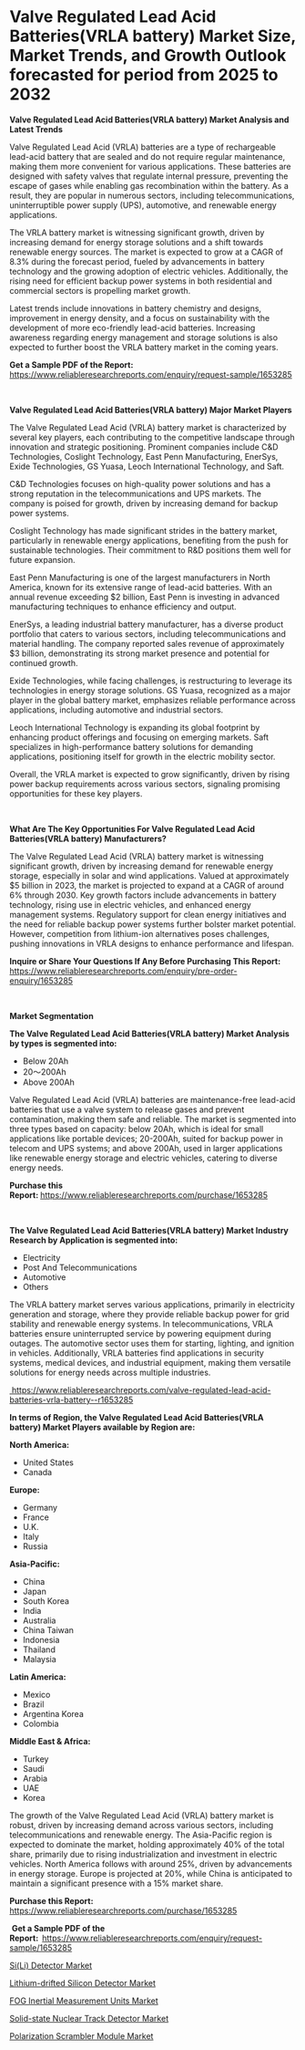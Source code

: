 <p><h1>Valve Regulated Lead Acid Batteries(VRLA battery) Market Size, Market Trends, and Growth Outlook forecasted for period from 2025 to 2032</h1></p><p><strong>Valve Regulated Lead Acid Batteries(VRLA battery) Market Analysis and Latest Trends</strong></p>
<p><p>Valve Regulated Lead Acid (VRLA) batteries are a type of rechargeable lead-acid battery that are sealed and do not require regular maintenance, making them more convenient for various applications. These batteries are designed with safety valves that regulate internal pressure, preventing the escape of gases while enabling gas recombination within the battery. As a result, they are popular in numerous sectors, including telecommunications, uninterruptible power supply (UPS), automotive, and renewable energy applications.</p><p>The VRLA battery market is witnessing significant growth, driven by increasing demand for energy storage solutions and a shift towards renewable energy sources. The market is expected to grow at a CAGR of 8.3% during the forecast period, fueled by advancements in battery technology and the growing adoption of electric vehicles. Additionally, the rising need for efficient backup power systems in both residential and commercial sectors is propelling market growth.</p><p>Latest trends include innovations in battery chemistry and designs, improvement in energy density, and a focus on sustainability with the development of more eco-friendly lead-acid batteries. Increasing awareness regarding energy management and storage solutions is also expected to further boost the VRLA battery market in the coming years.</p></p>
<p><strong>Get a Sample PDF of the Report:&nbsp;</strong> <a href="https://www.reliableresearchreports.com/enquiry/request-sample/1653285?utm_campaign=117&utm_medium=2&utm_source=Github&utm_content=ia&utm_term=12022025&utm_id=valve-regulated-lead-acid-batteriesvrla-battery">https://www.reliableresearchreports.com/enquiry/request-sample/1653285</a></p>
<p>&nbsp;</p>
<p><strong>Valve Regulated Lead Acid Batteries(VRLA battery) Major Market Players</strong></p>
<p><p>The Valve Regulated Lead Acid (VRLA) battery market is characterized by several key players, each contributing to the competitive landscape through innovation and strategic positioning. Prominent companies include C&D Technologies, Coslight Technology, East Penn Manufacturing, EnerSys, Exide Technologies, GS Yuasa, Leoch International Technology, and Saft.</p><p>C&D Technologies focuses on high-quality power solutions and has a strong reputation in the telecommunications and UPS markets. The company is poised for growth, driven by increasing demand for backup power systems. </p><p>Coslight Technology has made significant strides in the battery market, particularly in renewable energy applications, benefiting from the push for sustainable technologies. Their commitment to R&D positions them well for future expansion.</p><p>East Penn Manufacturing is one of the largest manufacturers in North America, known for its extensive range of lead-acid batteries. With an annual revenue exceeding $2 billion, East Penn is investing in advanced manufacturing techniques to enhance efficiency and output.</p><p>EnerSys, a leading industrial battery manufacturer, has a diverse product portfolio that caters to various sectors, including telecommunications and material handling. The company reported sales revenue of approximately $3 billion, demonstrating its strong market presence and potential for continued growth.</p><p>Exide Technologies, while facing challenges, is restructuring to leverage its technologies in energy storage solutions. GS Yuasa, recognized as a major player in the global battery market, emphasizes reliable performance across applications, including automotive and industrial sectors.</p><p>Leoch International Technology is expanding its global footprint by enhancing product offerings and focusing on emerging markets. Saft specializes in high-performance battery solutions for demanding applications, positioning itself for growth in the electric mobility sector.</p><p>Overall, the VRLA market is expected to grow significantly, driven by rising power backup requirements across various sectors, signaling promising opportunities for these key players.</p></p>
<p>&nbsp;</p>
<p><strong>What Are The Key Opportunities For Valve Regulated Lead Acid Batteries(VRLA battery) Manufacturers?</strong></p>
<p><p>The Valve Regulated Lead Acid (VRLA) battery market is witnessing significant growth, driven by increasing demand for renewable energy storage, especially in solar and wind applications. Valued at approximately $5 billion in 2023, the market is projected to expand at a CAGR of around 6% through 2030. Key growth factors include advancements in battery technology, rising use in electric vehicles, and enhanced energy management systems. Regulatory support for clean energy initiatives and the need for reliable backup power systems further bolster market potential. However, competition from lithium-ion alternatives poses challenges, pushing innovations in VRLA designs to enhance performance and lifespan.</p></p>
<p><strong>Inquire or Share Your Questions If Any Before Purchasing This Report:</strong> <a href="https://www.reliableresearchreports.com/enquiry/pre-order-enquiry/1653285?utm_campaign=117&utm_medium=2&utm_source=Github&utm_content=ia&utm_term=12022025&utm_id=valve-regulated-lead-acid-batteriesvrla-battery">https://www.reliableresearchreports.com/enquiry/pre-order-enquiry/1653285</a></p>
<p>&nbsp;</p>
<p><strong>Market Segmentation</strong></p>
<p><strong>The Valve Regulated Lead Acid Batteries(VRLA battery) Market Analysis by types is segmented into:</strong></p>
<p><ul><li>Below 20Ah</li><li>20～200Ah</li><li>Above 200Ah</li></ul></p>
<p><p>Valve Regulated Lead Acid (VRLA) batteries are maintenance-free lead-acid batteries that use a valve system to release gases and prevent contamination, making them safe and reliable. The market is segmented into three types based on capacity: below 20Ah, which is ideal for small applications like portable devices; 20-200Ah, suited for backup power in telecom and UPS systems; and above 200Ah, used in larger applications like renewable energy storage and electric vehicles, catering to diverse energy needs.</p></p>
<p><strong>Purchase this Report:&nbsp;</strong><a href="https://www.reliableresearchreports.com/purchase/1653285?utm_campaign=117&utm_medium=2&utm_source=Github&utm_content=ia&utm_term=12022025&utm_id=valve-regulated-lead-acid-batteriesvrla-battery">https://www.reliableresearchreports.com/purchase/1653285</a></p>
<p>&nbsp;</p>
<p><strong>The Valve Regulated Lead Acid Batteries(VRLA battery) Market Industry Research by Application is segmented into:</strong></p>
<p><ul><li>Electricity</li><li>Post And Telecommunications</li><li>Automotive</li><li>Others</li></ul></p>
<p><p>The VRLA battery market serves various applications, primarily in electricity generation and storage, where they provide reliable backup power for grid stability and renewable energy systems. In telecommunications, VRLA batteries ensure uninterrupted service by powering equipment during outages. The automotive sector uses them for starting, lighting, and ignition in vehicles. Additionally, VRLA batteries find applications in security systems, medical devices, and industrial equipment, making them versatile solutions for energy needs across multiple industries.</p></p>
<p><a href="https://www.reliableresearchreports.com/valve-regulated-lead-acid-batteries-vrla-battery--r1653285?utm_campaign=117&utm_medium=2&utm_source=Github&utm_content=ia&utm_term=12022025&utm_id=valve-regulated-lead-acid-batteriesvrla-battery">&nbsp;https://www.reliableresearchreports.com/valve-regulated-lead-acid-batteries-vrla-battery--r1653285</a></p>
<p><strong>In terms of Region, the Valve Regulated Lead Acid Batteries(VRLA battery) Market Players available by Region are:</strong></p>
<p>
    <p> <strong> North America: </strong>
        <ul>
            <li>United States</li>
            <li>Canada</li>
        </ul>
        </p> 
    <p> <strong> Europe: </strong>
        <ul>
            <li>Germany</li>
            <li>France</li>
            <li>U.K.</li>
            <li>Italy</li>
            <li>Russia</li>
        </ul>
        </p> 
    <p> <strong> Asia-Pacific: </strong>
        <ul>
            <li>China</li>
            <li>Japan</li>
            <li>South Korea</li>
            <li>India</li>
            <li>Australia</li>
            <li>China Taiwan</li>
            <li>Indonesia</li>
            <li>Thailand</li>
            <li>Malaysia</li>
        </ul>
        </p> 
    <p> <strong> Latin America: </strong>
        <ul>
            <li>Mexico</li>
            <li>Brazil</li>
            <li>Argentina Korea</li>
            <li>Colombia</li>
        </ul>
        </p> 
    <p> <strong> Middle East & Africa: </strong>
        <ul>
            <li>Turkey</li>
            <li>Saudi</li>
            <li>Arabia</li>
            <li>UAE</li>
            <li>Korea</li>
        </ul>
    </p>
    </p>
<p><p>The growth of the Valve Regulated Lead Acid (VRLA) battery market is robust, driven by increasing demand across various sectors, including telecommunications and renewable energy. The Asia-Pacific region is expected to dominate the market, holding approximately 40% of the total share, primarily due to rising industrialization and investment in electric vehicles. North America follows with around 25%, driven by advancements in energy storage. Europe is projected at 20%, while China is anticipated to maintain a significant presence with a 15% market share.</p></p>
<p><strong>Purchase this Report: </strong><a href="https://www.reliableresearchreports.com/purchase/1653285?utm_campaign=117&utm_medium=2&utm_source=Github&utm_content=ia&utm_term=12022025&utm_id=valve-regulated-lead-acid-batteriesvrla-battery">https://www.reliableresearchreports.com/purchase/1653285</a></p>
<p>&nbsp;<strong>Get a Sample PDF of the Report:&nbsp;&nbsp;</strong><a href="https://www.reliableresearchreports.com/enquiry/request-sample/1653285?utm_campaign=117&utm_medium=2&utm_source=Github&utm_content=ia&utm_term=12022025&utm_id=valve-regulated-lead-acid-batteriesvrla-battery">https://www.reliableresearchreports.com/enquiry/request-sample/1653285</a></p>
<p><strong></strong></p>
<p><p><a href="https://github.com/ElviraLeka1962/Market-Research-Report-List-1/blob/main/sili-detector-market.md?utm_campaign=117&utm_medium=2&utm_source=Github&utm_content=ia&utm_term=12022025&utm_id=valve-regulated-lead-acid-batteriesvrla-battery">Si(Li) Detector Market</a></p><p><a href="https://github.com/kimberjam0i/Market-Research-Report-List-1/blob/main/lithium-drifted-silicon-detector-market.md?utm_campaign=117&utm_medium=2&utm_source=Github&utm_content=ia&utm_term=12022025&utm_id=valve-regulated-lead-acid-batteriesvrla-battery">Lithium-drifted Silicon Detector Market</a></p><p><a href="https://github.com/nathaliehurles7142/Market-Research-Report-List-1/blob/main/fog-inertial-measurement-units-market.md?utm_campaign=117&utm_medium=2&utm_source=Github&utm_content=ia&utm_term=12022025&utm_id=valve-regulated-lead-acid-batteriesvrla-battery">FOG Inertial Measurement Units Market</a></p><p><a href="https://github.com/darenph8er/Market-Research-Report-List-1/blob/main/solid-state-nuclear-track-detector-market.md?utm_campaign=117&utm_medium=2&utm_source=Github&utm_content=ia&utm_term=12022025&utm_id=valve-regulated-lead-acid-batteriesvrla-battery">Solid-state Nuclear Track Detector Market</a></p><p><a href="https://github.com/rosalinebhakta48/Market-Research-Report-List-1/blob/main/polarization-scrambler-module-market.md?utm_campaign=117&utm_medium=2&utm_source=Github&utm_content=ia&utm_term=12022025&utm_id=valve-regulated-lead-acid-batteriesvrla-battery">Polarization Scrambler Module Market</a></p></p>